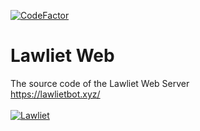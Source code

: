 [![CodeFactor](https://www.codefactor.io/repository/github/aninoss/lawlietweb/badge)](https://www.codefactor.io/repository/github/aninoss/lawlietweb)
# Lawliet Web
The source code of the Lawliet Web Server  
https://lawlietbot.xyz/
<br><br>
<a href="https://top.gg/bot/368521195940741122" >
  <img src="https://top.gg/api/widget/368521195940741122.svg" alt="Lawliet" />
</a>
